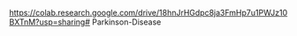 https://colab.research.google.com/drive/18hnJrHGdpc8ja3FmHp7u1PWJz10BXTnM?usp=sharing# Parkinson-Disease
